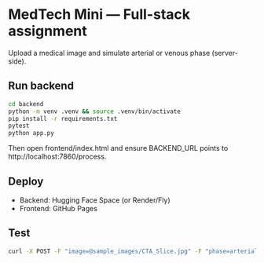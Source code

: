 # MedTech Mini — Full-stack assignment
Upload a medical image and simulate arterial or venous phase (server-side).

## Run backend
```bash
cd backend
python -m venv .venv && source .venv/bin/activate
pip install -r requirements.txt
pytest
python app.py
```
Then open frontend/index.html and ensure BACKEND_URL points to http://localhost:7860/process.

## Deploy
- Backend: Hugging Face Space (or Render/Fly)
- Frontend: GitHub Pages

## Test
```bash
curl -X POST -F "image=@sample_images/CTA_Slice.jpg" -F "phase=arterial" http://localhost:7860/process --output out.png
```
